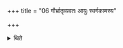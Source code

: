+++
title = "06 गौर्भ्रातृव्यवतः आयुः स्वर्गकामस्य"

+++

<details><summary>थिते</summary>

गौर्भ्रातृव्यवतः । आयुः स्वर्गकामस्य । अग्निष्टोमस्तु भ्रातृव्यवतः । विश्वजिदग्निष्टोमः श्रैष्ट्यकामस्य ६
</details>
